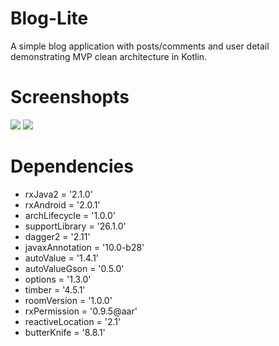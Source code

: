 # Blog-Lite
A simple blog application with posts/comments and user detail demonstrating MVP clean architecture in Kotlin.


# Screenshopts

![](https://image.ibb.co/fakBnS/posts.jpg)    ![](https://image.ibb.co/mwcVgn/post_detail_1.jpg)

# Dependencies

* rxJava2 = '2.1.0'
* rxAndroid = '2.0.1'
* archLifecycle = '1.0.0'
* supportLibrary = '26.1.0'
* dagger2 = '2.11'
* javaxAnnotation = '10.0-b28'
* autoValue = '1.4.1'
* autoValueGson = '0.5.0'
* options = '1.3.0'
* timber = '4.5.1'
* roomVersion = '1.0.0'
* rxPermission = '0.9.5@aar'
* reactiveLocation = '2.1'
* butterKnife = '8.8.1'
